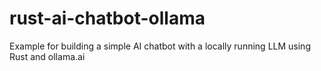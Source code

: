 # rust-ai-chatbot-ollama
Example for building a simple AI chatbot with a locally running LLM using Rust and ollama.ai
